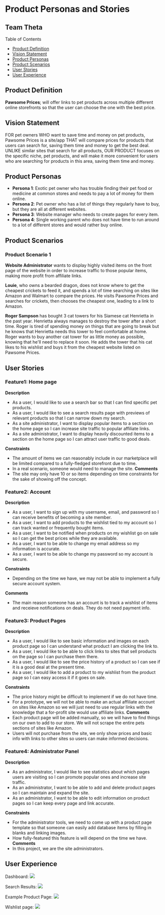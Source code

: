 # Product Personas and Stories

## Team Theta

Table of Contents

- [Product Definition](#product-definition)
- [Vision Statement](#vision-statement)
- [Product Personas](#product-personas)
- [Product Scenarios](#product-scenarios)
- [User Stories](#user-stories)
- [User Experience](#user-experience)

## Product Definition

**Pawsome Prices**; will offer links to pet products across multiple different online storefronts so that the user can choose the one with the best price.

## Vision Statement

FOR pet owners WHO want to save time and money on pet products, Pawsome Prices is a site/app THAT will compare prices for products that users can search for, saving them time and money to get the best deal. UNLIKE similar sites that search for all products, OUR PRODUCT focuses on the specific niche, pet products, and will make it more convenient for users who are searching for products in this area, saving them time and money.

## Product Personas

- **Persona 1**: Exotic pet owner who has trouble finding their pet food or medicine at common stores and needs to pay a lot of money for them online.
- **Persona 2**: Pet owner who has a list of things they regularly have to buy, but they are all at different websites.
- **Persona 3**: Website manager who needs to create pages for every item.
- **Persona 4**: Single working parent who does not have time to run around to a lot of different stores and would rather buy online.

## Product Scenarios

### Product Scenario 1
**Website Administrator** wants to display highly visited items on the front page of the website in order to increase traffic to those popular items, making more profit from affiliate links.

**Louie**, who owns a bearded dragon, does not know where to get the cheapest crickets to feed it, and spends a lot of time searching on sites like Amazon and Walmart to compare the prices. He visits Pawsome Prices and searches for crickets, then chooses the cheapest one, leading to a link to Amazon. 

**Roger Sampson** has bought 3 cat towers for his Siamese cat Henrietta in the past year. Henrietta always manages to destroy the tower after a short time. Roger is tired of spending money on things that are going to break but he knows that Henrietta needs this tower to feel comfortable at home. Roger wants to buy another cat tower for as little money as possible, knowing that he'll need to replace it soon. He adds the tower that his cat likes to his wishlist and buys it from the cheapest website listed on Pawsome Prices.


## User Stories

### Feature1: Home page
**Description**

- As a user, I would like to use a search bar so that I can find specific pet products.
- As a user, I would like to see a search results page with previews of relevant products so that I can narrow down my search.
- As a site administrator, I want to display popular items to a section on the home page so I can increase site traffic to popular affiliate links.
- As a site administrator, I want to display heavily discounted items to a section on the home page so I can attract user traffic to good deals.

**Constraints**

- The amount of items we can reasonably include in our marketplace will be limited compared to a fully-fledged storefront due to time.
- In a real scenario, someone would need to manage the site.
**Comments**
- The site may only have 10 or so items depending on time constraints for the sake of showing off the concept.


### Feature2: Account

**Description**

- As a user, I want to sign up with my username, email, and password so I can receive benefits of becoming a site member.
- As a user, I want to add products to the wishlist tied to my account so I can track wanted or frequently bought items.
- As a user, I want to be notified when products on my wishlist go on sale so I can get the best prices while they are available.
- As a user, I want to be able to change my email address so my information is accurate.
- As a user, I want to be able to change my password so my account is secure.

**Constraints**
- Depending on the time we have, we may not be able to implement a fully secure account system.

**Comments**
- The main reason someone has an account is to track a wishlist of items and receieve notifications on deals. They do not need payment info.

### Feature3: Product Pages

**Description**

- As a user, I would like to see basic information and images on each product page so I can understand what product I am clicking the link to.
- As a user, I would like to be able to click links to sites that sell products on the page so I can purchase them there.
- As a user, I would like to see the price history of a product so I can see if it is a good deal at the present time.
- As a user, I would like to add a product to my wishlist from the product page so I can easy access it if it goes on sale.

**Constraints**
- The price history might be difficult to implement if we do not have time.
- For a prototype, we will not be able to make an actual affiliate account on sites like Amazon so we will just need to use regular links with the knowledge that a for-profit site would use affiliate links.
**Comments**
- Each product page will be added manually, so we will have to find things on our own to add to our store. We will not scrape the entire pets sections of sites like Amazon.
- Users will not purchase from the site, we only show prices and basic info with links to other sites so users can make informed decisions.

### Feature4: Administrator Panel

**Description**

- As an administrator, I would like to see statistics about which pages users are visiting so I can promote popular ones and increase site traffic.
- As an administrator, I want to be able to add and delete product pages so I can maintain and expand the site.
- As an administrator, I want to be able to edit information on product pages so I can keep every page and link accurate.

**Constraints**
- For the administrator tools, we need to come up with a product page template so that someone can easily add database items by filling in blanks and linking images.
- How fully-featured this feature is will depend on the time we have.
**Comments**
- In this project, we are the site administrators.

## User Experience

  Dashboard: ![](images/Homepage.png)

  Search Results: ![](images/Search.png)
  
  Example Product Page: ![](images/product.png)

  Wishlist page: ![](images/wishlist.png)
